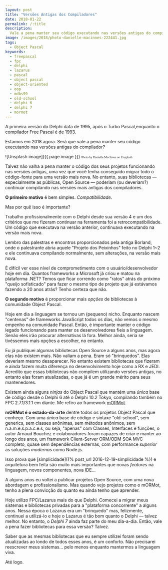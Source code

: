 ```yaml
---
layout: post
title: "Versões Antigas dos Compiladores"
date: 2018-01-22
permalink: /:title
description:
  Vale a pena manter seu código executando nas versões antigas do compilador?
image: /images/2018/photo-danielle-macinnes-222441.jpg
tags:
  - Object Pascal
keywords:
  - freepascal
  - fpc
  - delphi
  - lazarus
  - pascal
  - object pascal
  - object-oriented
  - oop
  - mdbs99
  - old-school
  - delphi 6
  - delphi 7
  - mormot
---
```


A primeira versão do Delphi data de 1995, após o Turbo Pascal,enquanto o compilador Free Pascal é de 1993.

Estamos em 2018 agora. Será que vale a pena manter seu código executando nas versões antigas do compilador?

<!--more-->

![Unsplash image]({{ page.image }})
<span style="font-family: 'Bebas Neue'; font-size: 0.7em;">Photo by Danielle MacInnes on Unsplash</span>

Talvez não valha a pena manter o código dos seus projetos funcionando nas versões antigas, uma vez que você tenha conseguido migrar todo o código-fonte para uma versão mais nova. No entanto, suas bibliotecas — especialmente as públicas, Open Source — poderiam (ou deveriam?) continuar compilando nas versões mais antigas dos compiladores.

**O primeiro motivo** é bem simples. *Compatibilidade*.

Mas por quê isso é importante?

Trabalho profissionalmente com o Delphi desde sua versão 4 e um dos critérios que me fizeram continuar na ferramenta foi a retrocompatibilidade. Um código que executava na versão anterior, continuava executando na versão mais nova.

Lembro das palestras e encontros proporcionados pela antiga Borland, onde o palestrante abria aquele "Projeto dos Peixinhos" feito no Delphi 1~2 e ele continuava compilando normalmente, sem alterações, na versão mais nova.

É difícil ver esse nível de comprometimento com o usuário/desenvolvedor hoje em dia. Quantos frameworks a Microsoft já criou e matou na plataforma .NET? Temos que ficar correndo como "ratos" atrás do próximo "queijo sofisticado" para fazer o mesmo tipo de projeto que já estávamos fazendo a 20 anos atrás? Tenho certeza que não.

**O segundo motivo** é proporcionar mais *opções* de bibliotecas à comunidade Object Pascal.

Hoje em dia a linguagem se tornou um (pequeno) nicho. Enquanto nascem "centenas" de frameworks JavaScript todos os dias, não vemos o mesmo empenho na comunidade Pascal. Então, é importante manter o código legado funcionando para manter os desenvolvedores fieis a linguagem. Senão eles irão procurar alternativas lá fora. Melhor ainda, seria se tivéssemos mais opções a escolher, no entanto.

Eu já publiquei algumas bibliotecas Open Source a alguns anos, mas agora elas não existem mais. Não valiam a pena. Eram só "brinquedos". Elas deveriam mesmo desaparecer. No entanto existem bibliotecas que fizeram e ainda fazem muita diferença no desenvolvimento hoje como a RX e JEDI. Acredito que essas bibliotecas não compilem utilizando versões antigas, no entanto elas foram atualizadas, o que já é um grande mérito para seus mantenedores.

Existem ainda alguns *ninjas* do Object Pascal que mantém uma *única* base de código desde o Delphi 6 até o Delphi 10.2 Tokyo, compilando também no FPC 2.7.1/3.1.1 em diante. Me refiro ao framework [mORMot](https://synopse.info/fossil/wiki?name=SQLite3+Framework).

**mORMot é o estado-da-arte** dentre todos os projetos Object Pascal que conheço. Com uma *única* base de código e sintaxe "old-school", sem generics, sem classes anônimas, sem métodos anônimos, sem n.a.m.e.s.p.a.c.e.s, ou seja, "apenas" com Classes, Interfaces e funções, o autor Arnaud Bouchez e colaboradores foram capazes de criar e manter ao longo dos anos, um framework Client-Server ORM/ODM SOA MVC completo, quase sem dependências externas, com performance *superior* as soluções *modernas* como Node.js.

Isso prova que [simplicidade]({% post_url 2016-12-19-simplicidade %}) e arquitetura bem feita são muito mais importantes que novas *features* na linguagem, novos componentes, nova IDE...

A alguns anos eu voltei a publicar projetos Open Source, com uma nova abordagem e profissionalismo. Mas quando vejo projetos como o mORMot, tenho a plena convicção do quanto eu ainda tenho que aprender.

Hoje utilizo FPC/Lazarus mais do que Delphi. Comecei a migrar meus sistemas e bibliotecas privadas para a "plataforma concorrente" a alguns anos. Nessa época o Lazarus era um "brinquedo" mas, felizmente, continuei a utilizá-lo e hoje o Lazarus é tão bom quanto o Delphi — talvez melhor. No entanto, o *Delphi 7* ainda faz parte do meu dia-a-dia. Então, vale a pena fazer bibliotecas para essa versão? Talvez.

Saber que as mesmas bibliotecas que eu sempre utilizei foram sendo atualizadas ao londo de todos esses anos, é um conforto. Não precisarei reescrever meus sistemas... pelo menos enquanto mantermos a linguagem viva.

Até logo.
